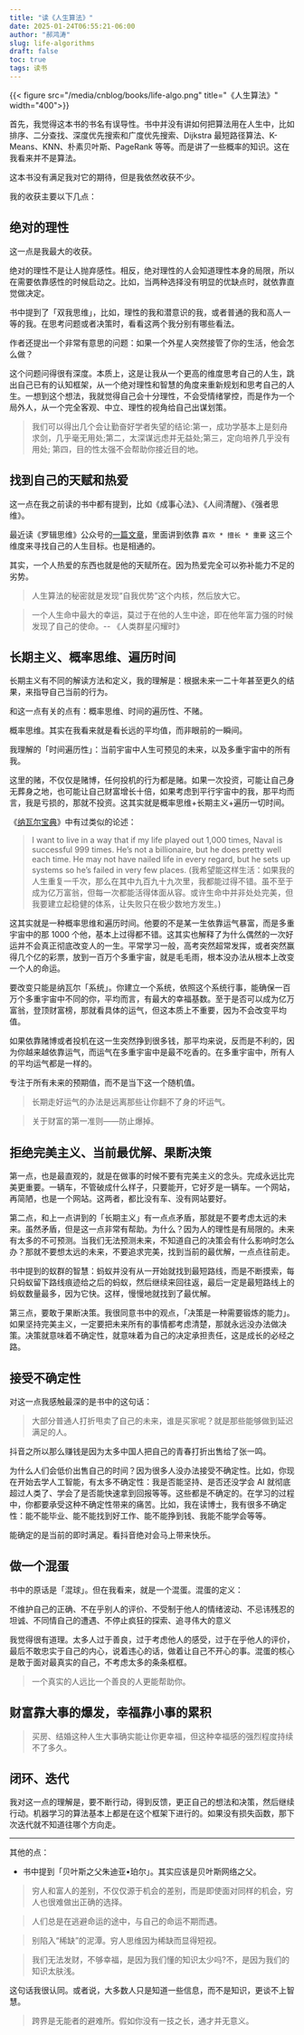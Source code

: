 ```yaml
---
title: "读《人生算法》"
date: 2025-01-24T06:55:21-06:00
author: "郝鸿涛"
slug: life-algorithms
draft: false
toc: true
tags: 读书
---
```


{{< figure src="/media/cnblog/books/life-algo.png" title="《人生算法》" width="400">}}

首先，我觉得这本书的书名有误导性。书中并没有讲如何把算法用在人生中，比如排序、二分查找、深度优先搜索和广度优先搜索、Dijkstra 最短路径算法、K-Means、KNN、朴素贝叶斯、PageRank 等等。而是讲了一些概率的知识。这在我看来并不是算法。

这本书没有满足我对它的期待，但是我依然收获不少。

我的收获主要以下几点：

## 绝对的理性

这一点是我最大的收获。

绝对的理性不是让人抛弃感性。相反，绝对理性的人会知道理性本身的局限，所以在需要依靠感性的时候启动之。比如，当两种选择没有明显的优缺点时，就依靠直觉做决定。

书中提到了「双我思维」，比如，理性的我和潜意识的我，或者普通的我和高人一等的我。在思考问题或者决策时，看看这两个我分别有哪些看法。

作者还提出一个非常有意思的问题：如果一个外星人突然接管了你的生活，他会怎么做？

这个问题问得很有深度。本质上，这是让我从一个更高的维度思考自己的人生，跳出自己已有的认知框架，从一个绝对理性和智慧的角度来重新规划和思考自己的人生。一想到这个想法，我就觉得自己会十分理性，不会受情绪掌控，而是作为一个局外人，从一个完全客观、中立、理性的视角给自己出谋划策。

>我们可以得出几个会让勤奋好学者失望的结论:第一，成功学基本上是刻舟求剑，几乎毫无用处;第二，太深谋远虑并无益处;第三，定向培养几乎没有用处; 第四，目的性太强不会帮助你接近目的地。

## 找到自己的天赋和热爱

这一点在我之前读的书中都有提到，比如《成事心法》、《人间清醒》、《强者思维》。

最近读《罗辑思维》公众号的[一篇文章](https://mp.weixin.qq.com/s/YmQ9v7QyACY3syVEDBVxFA)，里面讲到依靠 `喜欢 * 擅长 * 重要` 这三个维度来寻找自己的人生目标。也是相通的。

其实，一个人热爱的东西也就是他的天赋所在。因为热爱完全可以弥补能力不足的劣势。

>人生算法的秘密就是发现“自我优势”这个内核，然后放大它。

>一个人生命中最大的幸运，莫过于在他的人生中途，即在他年富力强的时候发现了自己的使命。-- 《人类群星闪耀时》

## 长期主义、概率思维、遍历时间

长期主义有不同的解读方法和定义，我的理解是：根据未来一二十年甚至更久的结果，来指导自己当前的行为。

和这一点有关的点有：概率思维、时间的遍历性、不赌。

概率思维。其实在我看来就是看长远的平均值，而非眼前的一瞬间。

我理解的「时间遍历性」：当前宇宙中人生可预见的未来，以及多重宇宙中的所有我。

这里的赌，不仅仅是赌博，任何投机的行为都是赌。如果一次投资，可能让自己身无葬身之地，也可能让自己财富增长十倍，如果考虑到平行宇宙中的我，那平均而言，我是亏损的，那就不投资。这其实就是概率思维+长期主义+遍历一切时间。

《[纳瓦尔宝典](https://navalmanack.s3.amazonaws.com/Eric-Jorgenson_The-Almanack-of-Naval-Ravikant_Final.pdf)》中有过类似的论述：

>I want to live in a way that if my life played out 1,000 times, Naval is successful 999 times. He’s not a billionaire, but he does pretty well each time. He may not have nailed life in every regard, but he sets up systems so he’s failed in very few places. (我希望能这样生活：如果我的人生重复一千次，那么在其中九百九十九次里，我都能过得不错。虽不至于成为亿万富翁，但每一次都能活得体面从容。或许生命中并非处处完美，但我要建立起稳健的体系，让失败只在极少数地方发生。)

这其实就是一种概率思维和遍历时间。他要的不是某一生依靠运气暴富，而是多重宇宙中的那 1000 个他，基本上过得都不错。这其实也解释了为什么偶然的一次好运并不会真正彻底改变人的一生。平常学习一般，高考突然超常发挥，或者突然赢得几个亿的彩票，放到一百万个多重宇宙，就是毛毛雨，根本没办法从根本上改变一个人的命运。

要改变只能是纳瓦尔「系统」。你建立一个系统，依照这个系统行事，能确保一百万个多重宇宙中不同的你，平均而言，有最大的幸福基数。至于是否可以成为亿万富翁，登顶财富榜，那就看具体的运气，但这本质上不重要，因为不会改变平均值。

如果依靠赌博或者投机在这一生突然挣到很多钱，那平均来说，反而是不利的，因为你越来越依靠运气，而运气在多重宇宙中是最不吃香的。在多重宇宙中，所有人的平均运气都是一样的。

专注于所有未来的预期值，而不是当下这一个随机值。

>长期走好运气的办法是远离那些让你翻不了身的坏运气。

>关于财富的第一准则——防止爆掉。

## 拒绝完美主义、当前最优解、果断决策

第一点，也是最直观的，就是在做事的时候不要有完美主义的念头。完成永远比完美更重要。一辆车，不管破成什么样子，只要能开，它好歹是一辆车。一个网站，再简陋，也是一个网站。这两者，都比没有车、没有网站要好。

第二点，和上一点讲到的「长期主义」有一点点矛盾，那就是不要考虑太远的未来。虽然矛盾，但是这一点非常有帮助。为什么？因为人的理性是有局限的。未来有太多的不可预测。当我们无法预测未来，不知道自己的决策会有什么影响时怎么办？那就不要想太远的未来，不要追求完美，找到当前的最优解，一点点往前走。

书中提到的蚁群的智慧：蚂蚁并没有从一开始就找到最短路线，而是不断摸索，每只蚂蚁留下路线痕迹给之后的蚂蚁，然后继续来回往返，最后一定是最短路线上的蚂蚁数量最多，因为它快。这样，慢慢地就找到了最优解。

第三点，要敢于果断决策。我很同意书中的观点，「决策是一种需要锻炼的能力」。如果坚持完美主义，一定要把未来所有的事情都考虑清楚，那就永远没办法做决策。决策就意味着不确定性，就意味着为自己的决定承担责任，这是成长的必经之路。

## 接受不确定性

对这一点我感触最深的是书中的这句话：

>大部分普通人打折甩卖了自己的未来，谁是买家呢？就是那些能够做到延迟满足的人。

抖音之所以那么赚钱是因为太多中国人把自己的青春打折出售给了张一鸣。

为什么人们会低价出售自己的时间？因为很多人没办法接受不确定性。比如，你现在开始去学人工智能，有太多不确定性：我是否能坚持、是否还没学会 AI 就彻底超过人类了、学会了是否能快速拿到回报等等。这些都是不确定的。在学习的过程中，你都要承受这种不确定性带来的痛苦。比如，我在读博士，我有很多不确定性：能不能毕业、能不能找到好工作、能不能挣到钱、我能不能学会等等。

能确定的是当前的即时满足。看抖音绝对会马上带来快乐。

## 做一个混蛋

书中的原话是「混球」。但在我看来，就是一个混蛋。混蛋的定义：

不维护自己的正确、不在乎别人的评价、不受制于他人的情绪波动、不忌讳残忍的坦诚、不同情自己的遭遇、不停止疯狂的探索、追寻伟大的意义

我觉得很有道理。太多人过于善良，过于考虑他人的感受，过于在乎他人的评价，最后不敢忠实于自己的内心，说着违心的话，做着让自己不开心的事。混蛋的核心是敢于面对最真实的自己，不考虑太多的条条框框。

>一个真实的人远比一个善良的人更能帮助你。

## 财富靠大事的爆发，幸福靠小事的累积

>买房、结婚这种人生大事确实能让你更幸福，但这种幸福感的强烈程度持续不了多久。

## 闭环、迭代

我对这一点的理解是，要不断行动，得到反馈，更正自己的想法和决策，然后继续行动。机器学习的算法基本上都是在这个框架下进行的。如果没有损失函数，那下次迭代就不知道往哪个方向走。

---

其他的点：

- 书中提到「贝叶斯之父朱迪亚•珀尔」。其实应该是贝叶斯网络之父。

>穷人和富人的差别，不仅仅源于机会的差别，而是即使面对同样的机会，穷人也很难做出正确的选择。

>人们总是在逃避命运的途中，与自己的命运不期而遇。

>别陷入“稀缺”的泥潭。穷人思维因为稀缺而显得短视。

>我们无法发财，不够幸福，是因为我们懂的知识太少吗?不，是因为我们的知识太肤浅。

这句话我很认同。或者说，大多数人只是知道一些信息，而不是知识，更谈不上智慧。

>跨界是无能者的避难所。假如你没有一技之长，通才并无意义。